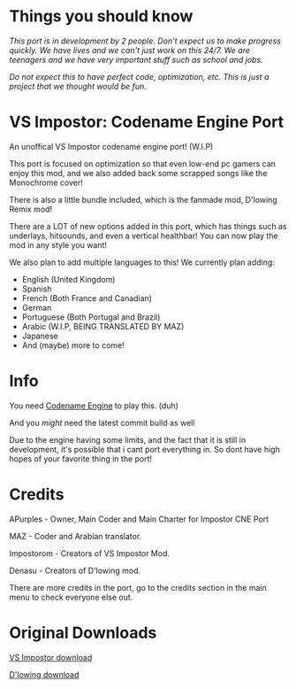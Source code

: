 # Things you should know
*This port is in development by 2 people. Don't expect us to make progress quickly. We have lives and we can't just work on this 24/7. We are teenagers and we have very important stuff such as school and jobs.*

*Do not expect this to have perfect code, optimization, etc. This is just a project that we thought would be fun.*

# VS Impostor: Codename Engine Port
An unoffical VS Impostor codename engine port! (W.I.P)

This port is focused on optimization so that even low-end pc gamers can enjoy this mod, and we also added back some scrapped songs like the Monochrome cover!

There is also a little bundle included, which is the fanmade mod, D'lowing Remix mod!

There are a LOT of new options added in this port, which has things such as underlays, hitsounds, and even a vertical healthbar! You can now play the mod in any style you want!

We also plan to add multiple languages to this! We currently plan adding:
- English (United Kingdom)
- Spanish
- French (Both France and Canadian)
- German
- Portuguese (Both Portugal and Brazil)
- Arabic (W.I.P, BEING TRANSLATED BY MAZ)
- Japanese
- And (maybe) more to come!

# Info
You need [Codename Engine](https://github.com/FNF-CNE-Devs/CodenameEngine) to play this. (duh)

And you *might* need the latest commit build as well

Due to the engine having some limits, and the fact that it is still in development, it's possible that i cant port everything in. So dont have high hopes of your favorite thing in the port!

# Credits
APurples - Owner, Main Coder and Main Charter for Impostor CNE Port

MAZ - Coder and Arabian translator.

Impostorom - Creators of VS Impostor Mod.

Denasu - Creators of D'lowing mod.

There are more credits in the port, go to the credits section in the main menu to check everyone else out.

# Original Downloads
[VS Impostor download](https://gamebanana.com/mods/55652)

[D'lowing download](https://gamebanana.com/mods/386576)